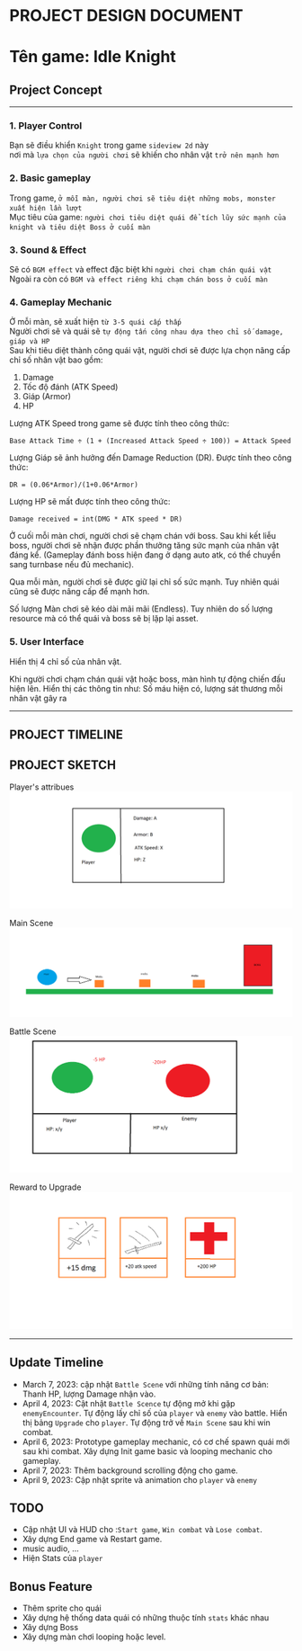 # PROJECT DESIGN DOCUMENT

# Tên game: Idle Knight

## Project Concept

___

### 1. Player Control

Bạn sẽ điều khiển ``` Knight ``` trong game `sideview 2d` này \
nơi mà ` lựa chọn của người chơi ` sẽ khiến cho nhân vật ` trở nên mạnh hơn ` 


### 2. Basic gameplay
Trong game, ` ở mỗi màn, người chơi sẽ tiêu diệt những mobs, monster xuất hiện lần lượt ` \
Mục tiêu của game: ` người chơi tiêu diệt quái để tích lũy sức mạnh của knight và tiêu diệt Boss ở cuối màn `


### 3. Sound & Effect
Sẽ có ` BGM effect ` và effect đặc biệt khi ` người chơi chạm chán quái vật `
Ngoài ra còn có `BGM và effect riêng khi chạm chán boss ở cuối màn `  


### 4. Gameplay Mechanic
Ở mỗi màn, sẽ xuất hiện ` từ 3-5 quái cấp thấp ` \
Người chơi sẽ và quái sẽ ` tự động tấn công nhau dựa theo chỉ số damage, giáp và HP ` \
Sau khi tiêu diệt thành công quái vật, người chơi sẽ được lựa chọn nâng cấp chỉ số nhân vật bao gồm:
  1. Damage
  2. Tốc độ đánh (ATK Speed)
  3. Giáp (Armor)
  3. HP


Lượng ATK Speed trong game sẽ được tính theo công thức:
```
Base Attack Time ÷ (1 + (Increased Attack Speed ÷ 100)) = Attack Speed
```

Lượng Giáp sẽ ảnh hưởng đến Damage Reduction (DR). Được tính theo công thức:
```
DR = (0.06*Armor)/(1+0.06*Armor)
```

Lượng HP sẽ mất được tính theo công thức:
```
Damage received = int(DMG * ATK speed * DR)
```


Ở cuối mỗi màn chơi, người chơi sẽ chạm chán với boss. Sau khi kết liễu boss, người chơi sẽ nhận được phần thưởng tăng sức mạnh của nhân vật đáng kể.
(Gameplay đánh boss hiện đang ở dạng auto atk, có thể chuyển sang turnbase nếu đủ mechanic).

Qua mỗi màn, người chơi sẽ được giữ lại chỉ số sức mạnh. Tuy nhiên quái cũng sẽ được nâng cấp để mạnh hơn.

Số lượng Màn chơi sẽ kéo dài mãi mãi  (Endless). Tuy nhiên do số lượng resource mà có thể quái và boss sẽ bị lặp lại asset.


### 5. User Interface
Hiển thị 4 chỉ số của nhân vật.

Khi người chơi chạm chán quái vật hoặc boss, màn hình tự động chiến đấu hiện lên.
Hiển thị các thông tin như: Số máu hiện có, lượng sát thương mỗi nhân vật gây ra

___

## PROJECT TIMELINE

## PROJECT SKETCH
Player's attribues
![Player_Attribues](concept_art/character_attributes.png)

Main Scene
![Main Scene](concept_art/main_scene.png)

Battle Scene
![Battle Scene](concept_art/battle_scene.png)

Reward to Upgrade
![Upgrade reward](concept_art/upgrade_reward.png)

-----------------------
## Update Timeline
* March 7, 2023: cập nhật `Battle Scene` với những tính năng cơ bản: Thanh HP, lượng Damage nhận vào.
* April 4, 2023: Cật nhật `Battle Scence` tự động mở khi gặp `enemyEncounter`. Tự động lấy chỉ số của `player` và `enemy` vào battle. Hiển thị bảng `Upgrade` cho `player`. Tự động trở về `Main Scene` sau khi win combat.
* April 6, 2023: Prototype gameplay mechanic, có cơ chế spawn quái mới sau khi combat. Xây dựng Init game basic và looping mechanic cho gameplay.
* April 7, 2023: Thêm background scrolling động cho game.
* April 9, 2023: Cập nhật sprite và animation cho `player` và `enemy`


## TODO
* Cập nhật UI và HUD cho :`Start game`, `Win combat` và `Lose combat`.
* Xây dựng End game và Restart game.
* music audio, ...
* Hiện Stats của `player`

## Bonus Feature
* Thêm sprite cho quái
* Xây dựng hệ thống data quái có những thuộc tính `stats` khác nhau
* Xây dựng Boss
* Xây dựng màn chơi looping hoặc level.

